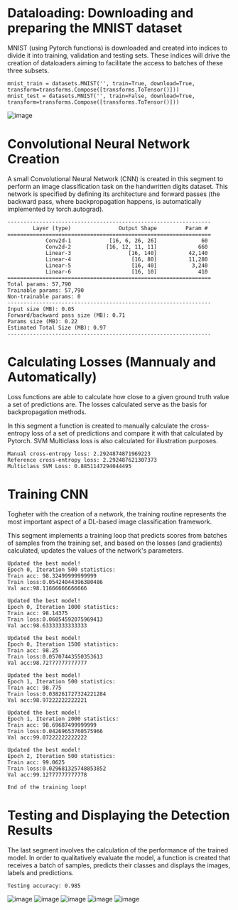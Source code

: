 # Dataloading: Downloading and preparing the MNIST dataset

MNIST (using Pytorch functions) is downloaded and created into indices to divide it into training, validation and testing sets. These indices will drive the creation of dataloaders aiming to facilitate the access to batches of these three subsets.

```
mnist_train = datasets.MNIST('', train=True, download=True, transform=transforms.Compose([transforms.ToTensor()]))
mnist_test = datasets.MNIST('', train=False, download=True, transform=transforms.Compose([transforms.ToTensor()])) 
```

![image](https://user-images.githubusercontent.com/76612427/115478521-31d77880-a1fb-11eb-9c20-2d73c1ec16c1.png)

# Convolutional Neural Network Creation

A small Convolutional Neural Network (CNN) is created in this segment to perform an image classification task on the handwritten digits dataset. This network is specified by defining its architecture and forward passes (the backward pass, where backpropagation happens, is automatically implemented by torch.autograd).

```
----------------------------------------------------------------
        Layer (type)               Output Shape         Param #
================================================================
            Conv2d-1            [16, 6, 26, 26]              60
            Conv2d-2           [16, 12, 11, 11]             660
            Linear-3                  [16, 140]          42,140
            Linear-4                   [16, 80]          11,280
            Linear-5                   [16, 40]           3,240
            Linear-6                   [16, 10]             410
================================================================
Total params: 57,790
Trainable params: 57,790
Non-trainable params: 0
----------------------------------------------------------------
Input size (MB): 0.05
Forward/backward pass size (MB): 0.71
Params size (MB): 0.22
Estimated Total Size (MB): 0.97
----------------------------------------------------------------
```
# Calculating Losses (Mannualy and Automatically)

Loss functions are able to calculate how close to a given ground truth value a set of predictions are. The losses calculated serve as the basis for backpropagation methods.

In this segment a function is created to manually calculate the cross-entropy loss of a set of predictions and compare it with that calculated by Pytorch. SVM Multiclass loss is also calculated for illustration purposes.

```
Manual cross-entropy loss: 2.2924874871969223
Reference cross-entropy loss: 2.292487621307373
Multiclass SVM Loss: 0.8851147294044495
```

# Training CNN

Togheter with the creation of a network, the training routine represents the most important aspect of a DL-based image classification framework.

This segment implements a training loop that predicts scores from batches of samples from the training set, and based on the losses (and gradients) calculated, updates the values of the network's parameters.

```
Updated the best model!
Epoch 0, Iteration 500 statistics:
Train acc: 98.32499999999999
Train loss:0.05424044396380486
Val acc:98.11666666666666

Updated the best model!
Epoch 0, Iteration 1000 statistics:
Train acc: 98.14375
Train loss:0.06054592075969413
Val acc:98.63333333333333

Updated the best model!
Epoch 0, Iteration 1500 statistics:
Train acc: 98.25
Train loss:0.05707443550353613
Val acc:98.72777777777777

Updated the best model!
Epoch 1, Iteration 500 statistics:
Train acc: 98.775
Train loss:0.038261727324221284
Val acc:98.97222222222221

Updated the best model!
Epoch 1, Iteration 2000 statistics:
Train acc: 98.69687499999999
Train loss:0.04269653760575966
Val acc:99.07222222222222

Updated the best model!
Epoch 2, Iteration 500 statistics:
Train acc: 99.0625
Train loss:0.029681325748853852
Val acc:99.12777777777778

End of the training loop!
```

# Testing and Displaying the Detection Results

The last segment involves the calculation of the performance of the trained model. In order to qualitatively evaluate the model, a function is created that receives a batch of samples, predicts their classes and displays the images, labels and predictions.

```
Testing accuracy: 0.985
```
![image](https://user-images.githubusercontent.com/76612427/115478975-33ee0700-a1fc-11eb-8d20-2bded06b2a84.png)
![image](https://user-images.githubusercontent.com/76612427/115478980-35b7ca80-a1fc-11eb-96e7-86f170a9f6d3.png)
![image](https://user-images.githubusercontent.com/76612427/115478707-8e3a9800-a1fb-11eb-9f8e-5270052bde7d.png)
![image](https://user-images.githubusercontent.com/76612427/115478985-38b2bb00-a1fc-11eb-9389-868c5e193290.png)
![image](https://user-images.githubusercontent.com/76612427/115478989-3c464200-a1fc-11eb-8772-6cca4082aa7f.png)

